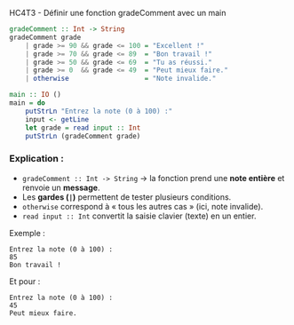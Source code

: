  HC4T3 - Définir une fonction gradeComment avec un main


```haskell
gradeComment :: Int -> String
gradeComment grade
    | grade >= 90 && grade <= 100 = "Excellent !"
    | grade >= 70 && grade <= 89  = "Bon travail !"
    | grade >= 50 && grade <= 69  = "Tu as réussi."
    | grade >= 0  && grade <= 49  = "Peut mieux faire."
    | otherwise                   = "Note invalide."

main :: IO ()
main = do
    putStrLn "Entrez la note (0 à 100) :"
    input <- getLine
    let grade = read input :: Int
    putStrLn (gradeComment grade)
```

### Explication :

* `gradeComment :: Int -> String`
  → la fonction prend une **note entière** et renvoie un **message**.
* Les **gardes (`|`)** permettent de tester plusieurs conditions.
* `otherwise` correspond à « tous les autres cas » (ici, note invalide).
* `read input :: Int` convertit la saisie clavier (texte) en un entier.

Exemple  :

```
Entrez la note (0 à 100) :
85
Bon travail !
```

Et pour :

```
Entrez la note (0 à 100) :
45
Peut mieux faire.
```
